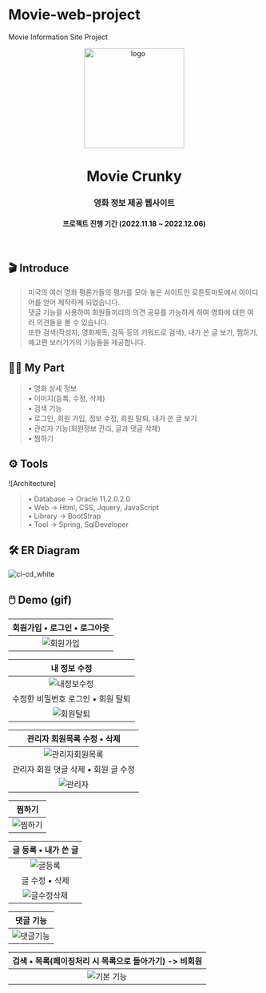 # Movie-web-project
Movie Information Site Project

<p align="middle" >
    <img width="200px" src="https://github.com/lshyunee/Movie-web-project/assets/147044110/d56db498-5856-488b-895d-f77d66903514" border='0' alt="logo"/>
</p>
<h1 align="middle">Movie Crunky</h1>
<h3 align="middle">영화 정보 제공 웹사이트</h3>
<h4 align="middle">프로젝트 진행 기간 (2022.11.18 ~ 2022.12.06)</h4>
<br />

## 🎬 Introduce

> 미국의 여러 영화 평론가들의 평가를 모아 놓은 사이트인 로튼토마토에서 아이디어를 얻어 제작하게 되었습니다. <br>
> 댓글 기능을 사용하여 회원들끼리의 의견 공유를 가능하게 하여 영화에 대한 여러 의견들을 볼 수 있습니다. <br>
> 또한 검색(작성자, 영화제목, 감독 등의 키워드로 검색), 내가 쓴 글 보기, 찜하기, 예고편 보러가기의 기능들을 제공합니다.

## 🙋‍♀️ My Part
> • 영화 상세 정보 <br>
> • 이미지(등록, 수정, 삭제) <br>
> • 검색 기능 <br>
> • 로그인, 회원 가입, 정보 수정, 회원 탈퇴, 내가 쓴 글 보기 <br>
> • 관리자 기능(회원정보 관리, 글과 댓글 삭제) <br>
> • 찜하기

## ⚙️ Tools
![Architecture]
> • Database → Oracle 11.2.0.2.0 <br>
> • Web → Html, CSS, Jquery, JavaScript <br>
> • Library → BootStrap <br>
> • Tool → Spring, SqlDeveloper


## 🛠 ER Diagram
![ci-cd_white](https://github.com/lshyunee/Movie-web-project/assets/147044110/0742c10a-9510-4d42-b80a-bfaf0e6bee23)

## 🖱️ Demo (gif)
|회원가입 • 로그인 • 로그아웃|
|:---:|
|![회원가입](https://github.com/lshyunee/Movie-web-project/assets/147044110/3cb669f9-daa1-4a17-a616-5a173324fa3c)|


|내 정보 수정|
|:---:|
|![내정보수정](https://github.com/lshyunee/Movie-web-project/assets/147044110/bb5e2e38-cb67-4fe3-a4a5-c06961ef98fe)|
|수정한 비밀번호 로그인 • 회원 탈퇴|
|![회원탈퇴](https://github.com/lshyunee/Movie-web-project/assets/147044110/f97bcee2-d22d-4d63-9ff6-c8b0d9263cdd)|


|관리자 회원목록 수정 • 삭제|
|:---:|
|![관리자회원목록](https://github.com/lshyunee/Movie-web-project/assets/147044110/df6dfb62-765c-4ace-a9b2-30822db15d38)|
|관리자 회원 댓글 삭제 • 회원 글 수정|
|![관리자](https://github.com/lshyunee/Movie-web-project/assets/147044110/42696efe-a6d4-43ef-bdc2-debb79587e82)|


|찜하기|
|:---:|
|![찜하기](https://github.com/lshyunee/Movie-web-project/assets/147044110/5a04e5a8-aba2-4a39-8f75-2959af9a64d5)|


|글 등록 • 내가 쓴 글|
|:---:|
|![글등록](https://github.com/lshyunee/Movie-web-project/assets/147044110/e4fffb6a-6afd-4db8-83c8-5f3b3443d59a)|
|글 수정 • 삭제|
|![글수정삭제](https://github.com/lshyunee/Movie-web-project/assets/147044110/faf013c7-613c-48a3-8bbe-c6ebe26d4e3e)|


|댓글 기능|
|:---:|
|![댓글기능](https://github.com/lshyunee/Movie-web-project/assets/147044110/fdcd0bd3-411e-46a1-84df-29b747e0e95d)|


|검색 • 목록(페이징처리 시 목록으로 돌아가기)  -> 비회원|
|:---:|
|![기본 기능](https://github.com/lshyunee/Movie-web-project/assets/147044110/eba082ac-70fe-4b80-8a13-8ba5f6fbee08)|
